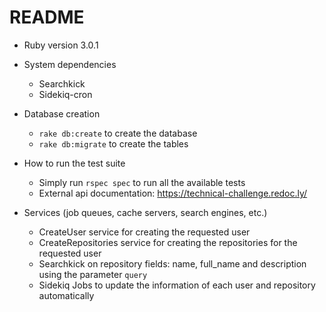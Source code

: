 # README

* Ruby version 3.0.1

* System dependencies
  - Searchkick
  - Sidekiq-cron

* Database creation
  - `rake db:create` to create the database
  - `rake db:migrate` to create the tables

* How to run the test suite
  - Simply run `rspec spec` to run all the available tests
  - External api documentation: https://technical-challenge.redoc.ly/

* Services (job queues, cache servers, search engines, etc.)
  - CreateUser service for creating the requested user
  - CreateRepositories service for creating the repositories for the requested user
  - Searchkick on repository fields: name, full_name and description using the parameter `query`
  - Sidekiq Jobs to update the information of each user and repository automatically
